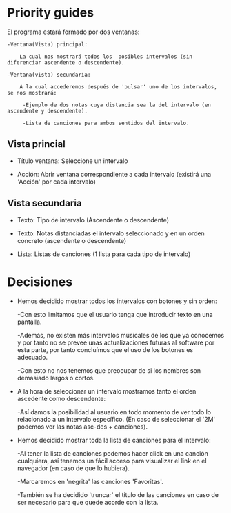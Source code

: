  

# Priority guides

El programa estará formado por dos ventanas:

	-Ventana(Vista) principal: 

		La cual nos mostrará todos los 	posibles intervalos (sin diferenciar ascendente o descendente).	

	-Ventana(vista) secundaria: 

		A la cual accederemos después de 'pulsar' uno de los intervalos, se nos mostrará:

		 -Ejemplo de dos notas cuya distancia sea la del intervalo (en ascendente y descendente).

		 -Lista de canciones para ambos sentidos del intervalo.



## Vista princial



  * Título ventana: Seleccione un intervalo

  * Acción: Abrir ventana correspondiente a cada intervalo (existirá una 'Acción' por cada intervalo)


## Vista secundaria

  
  * Texto: Tipo de intervalo (Ascendente o descendente)

  * Texto: Notas distanciadas el intervalo seleccionado y en un orden concreto (ascendente o descendente)

  * Lista: Listas de canciones (1 lista para cada tipo de intervalo)


# Decisiones

* Hemos decidido mostrar todos los intervalos con botones y sin orden:

	-Con esto limitamos que el usuario tenga que introducir texto en una pantalla.

	-Además, no existen más intervalos músicales de los que ya conocemos y por tanto no se prevee unas actualizaciones futuras al software por esta parte, por tanto concluímos que el uso de los botones es adecuado.

	-Con esto no nos tenemos que preocupar de si los nombres son demasiado largos o cortos.

* A la hora de seleccionar un intervalo mostramos tanto el orden ascedente como descendente:

	-Así damos la posibilidad al usuario en todo momento de ver todo lo relacionado a un intervalo específico. (En caso de seleccionar el '2M' podemos ver las notas asc-des + canciones).

* Hemos decidido mostrar toda la lista de canciones para el intervalo:

	-Al tener la lista de canciones podemos hacer click en una canción cualquiera, así tenemos un fácil acceso para visualizar el link en el navegador (en caso de que lo hubiera).

	-Marcaremos en 'negrita' las canciones 'Favoritas'.

	-También se ha decidido 'truncar' el título de las canciones en caso de ser necesario para que quede acorde con la lista.

	
